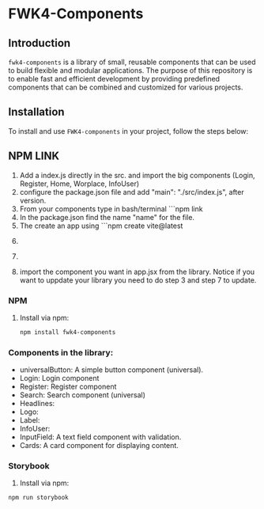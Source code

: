 # FWK4-Components

## Introduction
`fwk4-components` is a library of small, reusable components that can be used to build flexible and modular applications. The purpose of this repository is to enable fast and efficient development by providing predefined components that can be combined and customized for various projects.

## Installation
To install and use `FWK4-components` in your project, follow the steps below:

## NPM LINK
1. Add a index.js directly in the src. and import the big components (Login, Register, Home, Worplace, InfoUser) 
2. configure the package.json file and add  "main": "./src/index.js", after version.
3. From your components type in bash/terminal ```npm link
4. In the package.json find the name "name" for the file.
5. The create an app using ```npm create vite@latest
6. ```npm install
7. ```npm link "name of the component"
8. import the component you want in app.jsx from the library.
Notice if you want to uppdate your library you need to do step 3 and step 7 to update. 

### NPM
1. Install via npm:
   ```bash
   npm install fwk4-components

###  Components in the library:
* universalButton: A simple button component (universal).
* Login: Login component
* Register: Register component
* Search: Search component (universal)
* Headlines:
* Logo:
* Label:
* InfoUser:
* InputField: A text field component with validation.
* Cards: A card component for displaying content.

### Storybook
1.  Install via npm:
   ```bash
   npm run storybook
